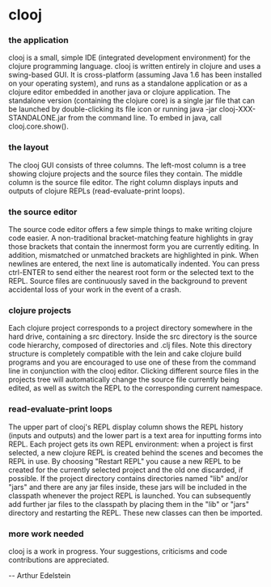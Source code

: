 # clooj

### the application
clooj is a small, simple IDE (integrated development environment) for the clojure programming language. clooj is written entirely in clojure and uses a swing-based GUI. It is cross-platform (assuming Java 1.6 has been installed on your operating system), and runs as a standalone application or as a clojure editor embedded in another java or clojure application. The standalone version (containing the clojure core) is a single jar file that can be launched by double-clicking its file icon or running
java -jar clooj-XXX-STANDALONE.jar from the command line. To embed in java, call clooj.core.show().

### the layout
The clooj GUI consists of three columns. The left-most column is a tree showing clojure projects and the source files they contain. The middle column is the source file editor. The right column displays inputs and outputs of clojure REPLs (read-evaluate-print loops).

### the source editor
The source code editor offers a few simple things to make writing clojure code easier. A non-traditional bracket-matching feature highlights in gray those brackets that contain the innermost form you are currently editing. In addition, mismatched or unmatched brackets are highlighted in pink. When newlines are entered, the next line is automatically indented. You can press ctrl-ENTER to send either the nearest root form or the selected text to the REPL. Source files are continuously saved in the background to prevent accidental loss of your work in the event of a crash.

### clojure projects
Each clojure project corresponds to a project directory somewhere in the hard drive, containing a src directory. Inside the src directory is the source code hierarchy, composed of directories and .clj files. Note this directory structure is completely compatible with the lein and cake clojure build programs and you are encouraged to use one of these from the command line in conjunction with the clooj editor. Clicking different source files in the projects tree will automatically change the source file currently being edited, as well as switch the REPL to the corresponding current namespace.

### read-evaluate-print loops
The upper part of clooj's REPL display column shows the REPL history (inputs and outputs) and the lower part is a text area for inputting forms into REPL. Each project gets its own REPL environment: when a project is first selected, a new clojure REPL is created behind the scenes and becomes the REPL in use. By choosing "Restart REPL" you cause a new REPL to be created for the currently selected project and the old one discarded, if possible. If the project directory contains directories named "lib" and/or "jars" and there are any jar files inside, these jars will be included in the classpath whenever the project REPL is launched. You can subsequently add further jar files to the classpath by placing them in the "lib" or "jars" directory and restarting the REPL. These new classes can then be imported.

### more work needed
clooj is a work in progress. Your suggestions, criticisms and code contributions are appreciated.

-- Arthur Edelstein

